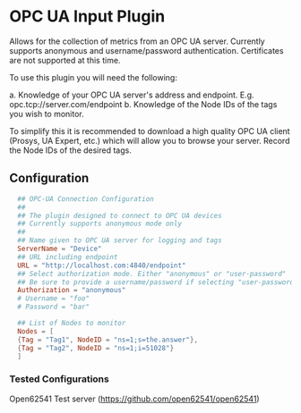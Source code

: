 # OPC UA Input Plugin

Allows for the collection of metrics from an OPC UA server. Currently supports anonymous and username/password authentication. Certificates are not supported at this time.

To use this plugin you will need the following:

a. Knowledge of your OPC UA server's address and endpoint. E.g. opc.tcp://server.com/endpoint
b. Knowledge of the Node IDs of the tags you wish to monitor.

To simplify this it is recommended to download a high quality OPC UA client (Prosys, UA Expert, etc.) which will allow you to browse your server. Record the Node IDs of the desired tags.

## Configuration

```toml
  ## OPC-UA Connection Configuration
  ##
  ## The plugin designed to connect to OPC UA devices
  ## Currently supports anonymous mode only
  ##
  ## Name given to OPC UA server for logging and tags
  ServerName = "Device"
  ## URL including endpoint
  URL = "http://localhost.com:4840/endpoint"
  ## Select authorization mode. Either "anonymous" or "user-password"
  ## Be sure to provide a username/password if selecting "user-password"
  Authorization = "anonymous"
  # Username = "foo"
  # Password = "bar"

  ## List of Nodes to monitor
  Nodes = [
  {Tag = "Tag1", NodeID = "ns=1;s=the.answer"},
  {Tag = "Tag2", NodeID = "ns=1;i=51028"}
  ]
```

### Tested Configurations

Open62541 Test server (https://github.com/open62541/open62541)
